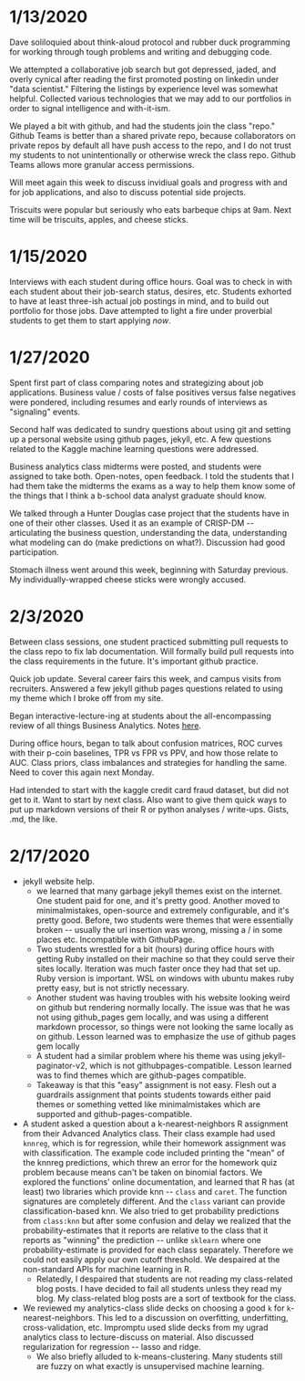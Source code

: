 # 1/13/2020

Dave soliloquied about think-aloud protocol and rubber duck programming for
working through tough problems and writing and debugging code.

We attempted a collaborative job search but got depressed, jaded, and overly
cynical after reading the first promoted posting on linkedin under "data scientist."
Filtering the listings by experience level was somewhat helpful. Collected various
technologies that we may add to our portfolios in order to signal intelligence and
with-it-ism.

We played a bit with github, and had the students join the class "repo." Github Teams is
better than a shared private repo, because collaborators on private repos by default
all have push access to the repo, and I do not trust my students to not unintentionally
or otherwise wreck the class repo. Github Teams allows more granular access permissions.

Will meet again this week to discuss invidiual goals and progress with and for job applications,
and also to discuss potential side projects.

Triscuits were popular but seriously who eats barbeque chips at 9am. Next
time will be triscuits, apples, and cheese sticks.

# 1/15/2020

Interviews with each student during office hours. Goal was to check in with each student
about their job-search status, desires, etc. Students exhorted to have at least three-ish
actual job postings in mind, and to build out portfolio for those jobs. Dave attempted
to light a fire under proverbial students to get them to start applying _now_.


# 1/27/2020

Spent first part of class comparing notes and strategizing about job applications. Business
value / costs of false positives versus false negatives were pondered, including resumes and early rounds 
of interviews as "signaling" events. 

Second half was dedicated to sundry questions about using git and setting up a personal website using github pages,
jekyll, etc. A few questions related to the Kaggle machine learning questions were addressed.

Business analytics class midterms were posted, and students were assigned to take both. Open-notes, open feedback.
I told the students that I had them take the midterms the exams as a way to help them know some of the things
that I think a b-school data analyst graduate should know.

We talked through a Hunter Douglas case project that the students have in one of their other classes. Used it as
an example of CRISP-DM -- articulating the business question, understanding the data, understanding what modeling
can do (make predictions on what?). Discussion had good participation.

Stomach illness went around this week, beginning with Saturday previous. My individually-wrapped cheese sticks 
were wrongly accused.

# 2/3/2020

Between class sessions, one student practiced submitting pull requests to the class repo to fix lab documentation. Will
formally build pull requests into the class requirements in the future. It's important github practice.

Quick job update. Several career fairs this week, and campus visits from recruiters. Answered a few jekyll github pages
questions related to using my theme which I broke off from my site. 

Began interactive-lecture-ing at students about the all-encompassing review of all things Business Analytics. 
Notes [here](/business-analytics-crash-course-2-3-2020.md).

During office hours, began to talk about confusion matrices, ROC curves with their p-coin baselines, TPR vs FPR vs PPV,
and how those relate to AUC. Class priors, class imbalances and strategies for handling the same. Need to cover this again
next Monday.

Had intended to start with the kaggle credit card fraud dataset, but did not get to it. Want to start by next class. Also
want to give them quick ways to put up markdown versions of their R or python analyses / write-ups. Gists, .md, the like.

# 2/17/2020

*   jekyll website help.
    -   we learned that many garbage jekyll themes exist on the internet. One student paid for one, and it's pretty good. 
        Another moved to minimalmistakes, open-source and extremely configurable, and it's pretty good. 
        Before, two students were themes that were essentially broken -- usually the url insertion was wrong, missing a / in some places etc. 
        Incompatible with GithubPage. 
    -   Two students wrestled for a bit (hours) during office hours with getting Ruby installed on their machine so that they could serve 
        their sites locally. Iteration was much faster once they had that set up. Ruby version is important. WSL on windows with ubuntu makes ruby pretty easy, but
        is not strictly necessary.
    -   Another student was having troubles with his website looking weird on github but rendering normally locally. The issue was that he was not using 
        github_pages gem locally, and was using a different markdown processor, so things were not looking the same locally as on github. 
        Lesson learned was to emphasize the use of github pages gem locally
    -   A student had a similar problem where his theme was using jekyll-paginator-v2, which is not githubpages-compatible. Lesson learned was to find themes which are github-pages compatible.
    -   Takeaway is that this "easy" assignment is not easy. Flesh out a guardrails assignment that points students towards either paid themes or something vetted like minimalmistakes which are
        supported and github-pages-compatible.
*   A student asked a question about a k-nearest-neighbors R assignment from their Advanced Analytics class. Their class example had used `knnreg`, which is for regression, 
    while their homework assignment was with classification. The example code included printing the "mean" of the knnreg predictions, which threw an error for the 
    homework quiz problem because means can't be taken on binomial factors. We explored the functions' online documentation, and learned that R has (at least) 
    two libraries which provide knn -- `class` and `caret`. The function signatures are completely different. And the `class` variant can provide classification-based knn. 
    We also tried to get probability predictions from `class:knn` but after some confusion and delay we realized that the probability-estimates that it reports are relative 
    to the class that it reports as "winning" the prediction -- unlike `sklearn` where one probability-estimate is provided for each class separately. 
    Therefore we could not easily apply our own cutoff threshold. We despaired at the non-standard APIs for machine learning in R.
    -   Relatedly, I despaired that students are not reading my class-related blog posts. 
        I have decided to fail all students unless they read my blog. My class-related blog posts are a sort of textbook for the class.
*   We reviewed my analytics-class slide decks on choosing a good `k` for `k`-nearest-neighbors. This led to a discussion on overfitting, underfitting, cross-validation, etc. 
    Impromptu used slide decks from my ugrad analytics class to lecture-discuss on material. Also discussed regularization for regression -- lasso and ridge.
    -   We also briefly alluded to k-means-clustering. Many students still are fuzzy on what exactly is unsupervised machine learning.